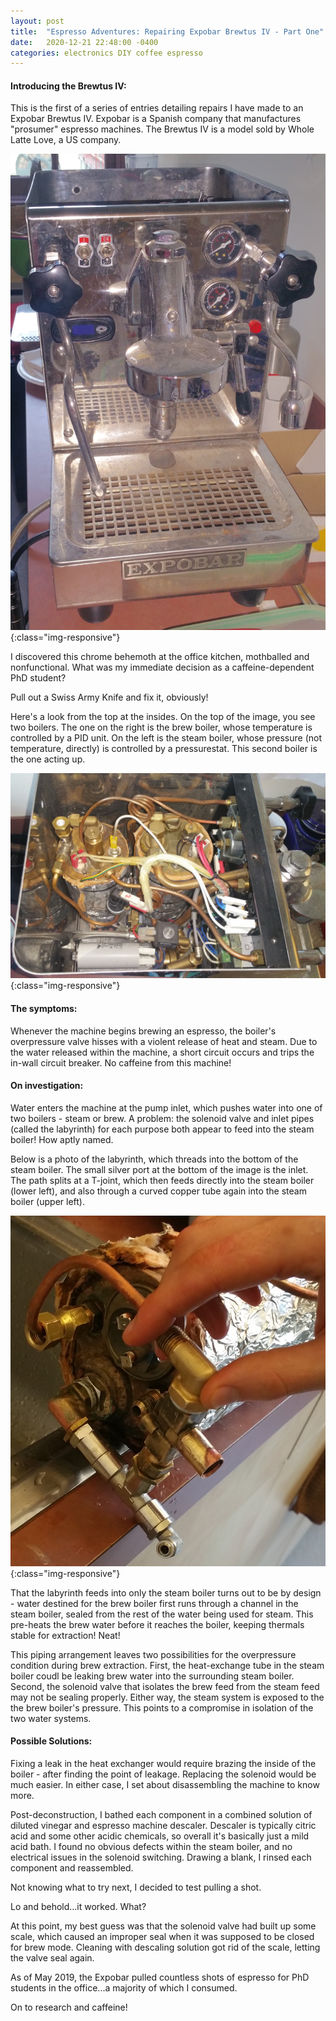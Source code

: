 ```yaml
---
layout: post
title:  "Espresso Adventures: Repairing Expobar Brewtus IV - Part One"
date:   2020-12-21 22:48:00 -0400
categories: electronics DIY coffee espresso
---
```

#### Introducing the Brewtus IV:
This is the first of a series of entries detailing repairs I have made to an Expobar Brewtus IV.
Expobar is a Spanish company that manufactures "prosumer" espresso machines.
The Brewtus IV is a model sold by Whole Latte Love, a US company.

![The Chrome Coffee Behemoth](/images/expobar_post_1/chrome_behemoth.jpeg "The Chrome Coffee Behemoth"){:class="img-responsive"}

I discovered this chrome behemoth at the office kitchen, mothballed and nonfunctional.
What was my immediate decision as a caffeine-dependent PhD student?

Pull out a Swiss Army Knife and fix it, obviously!

Here's a look from the top at the insides. On the top of the image, you see two boilers. The one on the right is the brew boiler, whose temperature is controlled by a PID unit. On the left is the steam boiler, whose pressure (not temperature, directly) is controlled by a pressurestat. This second boiler is the one acting up.

![copper guts and glory](/images/expobar_post_1/copper_guts.jpg "complex looking, and yet simple."){:class="img-responsive"}

#### The symptoms:
Whenever the machine begins brewing an espresso, the boiler's overpressure valve hisses with a violent release of heat and steam. Due to the water released within the machine, a short circuit occurs and trips the in-wall circuit breaker.
No caffeine from this machine!

#### On investigation: 
Water enters the machine at the pump inlet, which pushes water into one of two boilers - steam or brew.
A problem: the solenoid valve and inlet pipes (called the labyrinth) for each purpose both appear to feed into the steam boiler! 
How aptly named. 

Below is a photo of the labyrinth, which threads into the bottom of the steam boiler. 
The small silver port at the bottom of the image is the inlet.
The path splits at a T-joint, which then feeds directly into the steam boiler (lower left), and also through a curved copper tube again into the steam boiler (upper left).

![Welcome to the Labyrinth](/images/expobar_post_1/welcome_to_the_labyrinth.jpg "The labyrinth feeds water into both boilers, but water for the brew boiler first passes through a head exchanger tube in the steam boiler."){:class="img-responsive"}

That the labyrinth feeds into only the steam boiler turns out to be by design - water destined for the brew boiler first runs through a channel in the steam boiler, sealed from the rest of the water being used for steam.
This pre-heats the brew water before it reaches the boiler, keeping thermals stable for extraction! Neat!

This piping arrangement leaves two possibilities for the overpressure condition during brew extraction.
First, the heat-exchange tube in the steam boiler coudl be leaking brew water into the surrounding steam boiler.
Second, the solenoid valve that isolates the brew feed from the steam feed may not be sealing properly.
Either way, the steam system is exposed to the the brew boiler's pressure.
This points to a compromise in isolation of the two water systems. 

#### Possible Solutions: 
Fixing a leak in the heat exchanger would require brazing the inside of the boiler - after finding the point of leakage.
Replacing the solenoid would be much easier.
In either case, I set about disassembling the machine to know more.

Post-deconstruction, I bathed each component in a combined solution of diluted vinegar and espresso machine descaler. 
Descaler is typically citric acid and some other acidic chemicals, so overall it's basically just a mild acid bath.
I found no obvious defects within the steam boiler, and no electrical issues in the solenoid switching.
Drawing a blank, I rinsed each component and reassembled.

Not knowing what to try next, I decided to test pulling a shot.

Lo and behold...it worked. What?

At this point, my best guess was that the solenoid valve had built up some scale, which caused an improper seal when it was supposed to be closed for brew mode.
Cleaning with descaling solution got rid of the scale, letting the valve seal again.

As of May 2019, the Expobar pulled countless shots of espresso for PhD students in the office...a majority of which I consumed. 

On to research and caffeine!
